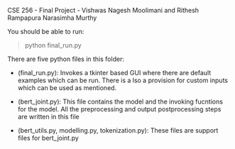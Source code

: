 CSE 256 - Final Project - Vishwas Nagesh Moolimani and Rithesh Rampapura Narasimha Murthy

You should be able to run:
 > python final_run.py

There are five python files in this folder:

- (final_run.py): Invokes a tkinter based GUI where there are default examples which can be run. There is a lso a provision for custom inputs which can be used as mentioned.

- (bert_joint.py): This file contains the model and the invoking fucntions for the model. All the preprocessing and output postprocessing steps are written in this file

- (bert_utils.py, modelling.py, tokenization.py): These files are support files for bert_joint.py

